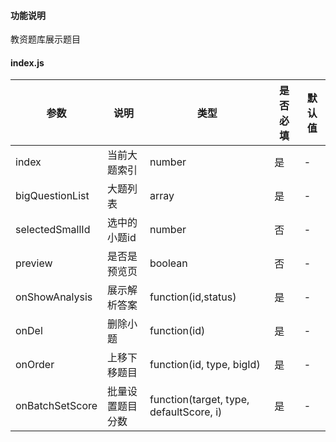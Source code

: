 #### 功能说明
教资题库展示题目

#### index.js

参数 | 说明 | 类型 |是否必填| 默认值
---|---|---|---|---
index|当前大题索引|number|是|-
bigQuestionList|大题列表|array|是|-
selectedSmallId|选中的小题id|number|否|-
preview|是否是预览页|boolean|否|-
onShowAnalysis|展示解析答案|function(id,status)|是|-
onDel|删除小题|function(id)|是|-
onOrder|上移下移题目|function(id, type, bigId)|是|-
onBatchSetScore|批量设置题目分数|function(target, type, defaultScore, i)|是|-

